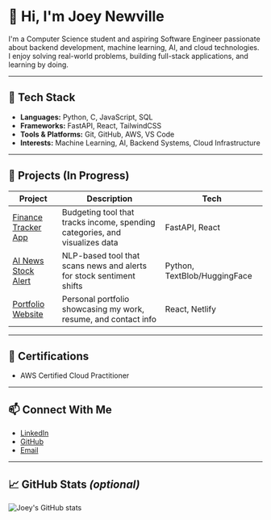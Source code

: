 # 👋 Hi, I'm Joey Newville

I'm a Computer Science student and aspiring Software Engineer passionate about backend development, machine learning, AI, and cloud technologies. I enjoy solving real-world problems, building full-stack applications, and learning by doing.

---

## 🧰 Tech Stack

- **Languages:** Python, C, JavaScript, SQL
- **Frameworks:** FastAPI, React, TailwindCSS
- **Tools & Platforms:** Git, GitHub, AWS, VS Code
- **Interests:** Machine Learning, AI, Backend Systems, Cloud Infrastructure

---

## 🚀 Projects (In Progress)

| Project | Description | Tech |
|--------|-------------|------|
| [Finance Tracker App](https://github.com/YOUR_USERNAME/finance-tracker) | Budgeting tool that tracks income, spending categories, and visualizes data | FastAPI, React |
| [AI News Stock Alert](https://github.com/YOUR_USERNAME/ai-news-alert) | NLP-based tool that scans news and alerts for stock sentiment shifts | Python, TextBlob/HuggingFace |
| [Portfolio Website](https://your-portfolio-site.netlify.app) | Personal portfolio showcasing my work, resume, and contact info | React, Netlify |

---

## 📜 Certifications

- AWS Certified Cloud Practitioner

---

## 📫 Connect With Me

- [LinkedIn](https://linkedin.com/in/YOUR-USERNAME)
- [GitHub](https://github.com/YOUR_USERNAME)
- [Email](mailto:your.email@example.com)

---

## 📈 GitHub Stats *(optional)*

![Joey's GitHub stats](https://github-readme-stats.vercel.app/api?username=YOUR_USERNAME&show_icons=true&theme=gruvbox)

